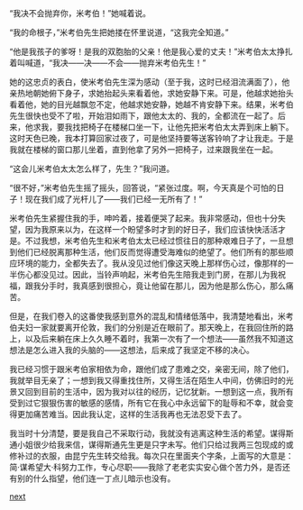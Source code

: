 
“我决不会抛弃你，米考伯！”她喊着说。

“我的命根子，”米考伯先生把她搂在怀里说道，“这我完全知道。”

“他是我孩子的爹呀！是我的双胞胎的父亲！他是我心爱的丈夫！”米考伯太太挣扎着叫喊道，“我决——决——不会——抛弃米考伯先生！”

她的这忠贞的表白，使米考伯先生深为感动（至于我，这时已经泪流满面了），他亲热地朝她俯下身子，求她抬起头来看着他，求她安静下来。可是，他越求她抬头看着他，她的目光越飘忽不定，他越求她安静，她越不肯安静下来。结果，米考伯先生很快也受不了啦，开始泪如雨下，跟他太太的、我的，全都流在一起了。后来，他求我，要我找把椅子在楼梯口坐一下，让他先把米考伯太太弄到床上躺下。这时天色已晚，我本打算回家过夜了，可是他坚持要等送客铃响了才让我走。于是我就在楼梯的窗口那儿坐着，直到他拿了另外一把椅子，过来跟我坐在一起。

“这会儿米考伯太太怎么样了，先生？”我问道。

“很不好，”米考伯先生摇了摇头，回答说，“紧张过度。啊，今天真是个可怕的日子！现在我们成了光杆儿了——我们已经一无所有了！”

米考伯先生紧握住我的手，呻吟着，接着便哭了起来。我非常感动，但也十分失望，因为我原来以为，在这样一个盼望多时才到的好日子，我们应该快快活活才是。不过我想，米考伯先生和米考伯太太已经过惯往日的那种艰难日子了，一旦想到他们已经脱离那种生活，他们反而觉得遭受海难似的绝望了。他们所有的那些顺应环境的能力，全都失去了。我从没见过他们像这天晚上那样伤心过，像那样的一半伤心都没见过。因此，当铃声响起，米考伯先生陪我走到门房，在那儿为我祝福，跟我分手时，我真感到很担心，竟让他留在那儿，因为他是那么伤心，那么痛苦。

但是，在我们卷入的这番使我感到意外的混乱和情绪低落中，我清楚地看出，米考伯夫妇一家就要离开伦敦，我们的分别是近在眼前了。那天晚上，在我回住所的路上，以及后来躺在床上久久睡不着时，我第一次有了一个想法——虽然我不知道这想法是怎么进入我的头脑的——这想法，后来成了我坚定不移的决心。

我已经习惯于跟米考伯家相依为命，跟他们成了患难之交，亲密无间，除了他们，我就举目无亲了；一想到我又得重找住所，又得生活在陌生人中间，仿佛旧时的光景又回到目前的生活中，因为我对以往的经历，记忆犹新。一想到这一点，我所有受到过它狠狠伤害的敏感的感情，所有它在我心中永远留下的耻辱和不幸，就会变得更加痛苦难当。因此我认定，这样的生活我再也无法忍受下去了。

我当时十分清楚，要是我自己不采取行动，我就没有逃离这种生活的希望。谋得斯通小姐很少给我来信，谋得斯通先生更是只字未写。他们只给过我两三包现成的或修补过的衣服，由昆宁先生转交给我。每次只在里面夹个字条，上面写的大意是：简·谋希望大·科努力工作，专心尽职——我除了老老实实安心做个苦力外，是否还有别的什么指望，他们连一丁点儿暗示也没有。

[next](page164)